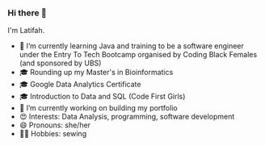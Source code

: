### Hi there 👋
I'm Latifah. 

- 🌱 I’m currently learning Java and training to be a software engineer under the Entry To Tech Bootcamp organised by Coding Black Females (and sponsored by UBS)
- 🎓 Rounding up my Master's in Bioinformatics
- 🎓 Google Data Analytics Certificate
- 🎓 Introduction to Data and SQL (Code First Girls)
- 🔭 I’m currently working on building my portfolio
- 😍 Interests: Data Analysis, programming, software development
- 😄 Pronouns: she/her
- 😶‍🌫️ Hobbies: sewing


<!--
**lmsalaudeen/lmsalaudeen** is a ✨ _special_ ✨ repository because its `README.md` (this file) appears on your GitHub profile.

Here are some ideas to get you started:

- 🔭 I’m currently working on ...
- 🌱 I’m currently learning ...
- 👯 I’m looking to collaborate on ...
- 🤔 I’m looking for help with ...
- 💬 Ask me about ...
- 📫 How to reach me: ...
- 😄 Pronouns: ...
- ⚡ Fun fact: ...
-->

